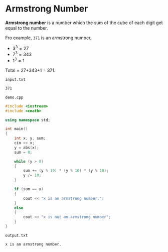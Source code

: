 # Armstrong Number

**Armstrong number** is a number which the sum of the cube of each digit get equal to the number.

Fro example,
`371` is an armstrong number,

- $3^3 = 27$
- $7^3 = 343$
- $1^3 = 1$

Total = 27+343+1 = 371.

`input.txt`

```txt
371
```

`demo.cpp`

```cpp
#include <iostream>
#include <cmath>

using namespace std;

int main()
{
    int x, y, sum;
    cin >> x;
    y = abs(x);
    sum = 0;

    while (y > 0)
    {
        sum += (y % 10) * (y % 10) * (y % 10);
        y /= 10;
    }

    if (sum == x)
    {
        cout << "x is an armstrong number.";
    }
    else
    {
        cout << "x is not an armstrong number";
    }
}
```

`output.txt`

```txt
x is an armstrong number.
```
